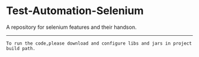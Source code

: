 # Test-Automation-Selenium
A repository for selenium features and their handson.


------------------------------------------------------------------------------------------------------------
    To run the code,please download and configure libs and jars in project build path.
